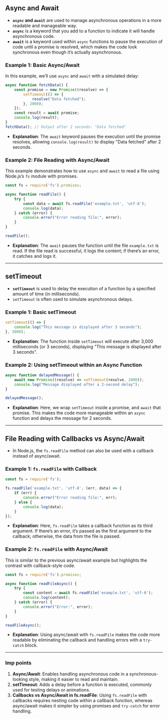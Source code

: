 
## Async and Await

- **`async` and `await`** are used to manage asynchronous operations in a more readable and manageable way.
- **`async`** is a keyword that you add to a function to indicate it will handle asynchronous code.
- **`await`** is a keyword used within `async` functions to pause the execution of code until a promise is resolved, which makes the code look synchronous even though it’s actually asynchronous.

### Example 1: Basic Async/Await

In this example, we’ll use `async` and `await` with a simulated delay:

```javascript
async function fetchData() {
    const promise = new Promise((resolve) => {
        setTimeout(() => {
            resolve("Data fetched");
        }, 2000);
    });
    const result = await promise;
    console.log(result);
}
fetchData(); // Output after 2 seconds: "Data fetched"
```

- **Explanation**: The `await` keyword pauses the execution until the promise resolves, allowing `console.log(result)` to display "Data fetched" after 2 seconds.

### Example 2: File Reading with Async/Await

This example demonstrates how to use `async` and `await` to read a file using Node.js’s `fs` module with promises.

```javascript
const fs = require('fs').promises;

async function readFile() {
    try {
        const data = await fs.readFile('example.txt', 'utf-8');
        console.log(data);
    } catch (error) {
        console.error("Error reading file:", error);
    }
}

readFile();
```

- **Explanation**: The `await` pauses the function until the file `example.txt` is read. If the file read is successful, it logs the content; if there’s an error, it catches and logs it.

---

## setTimeout

- **`setTimeout`** is used to delay the execution of a function by a specified amount of time (in milliseconds).
- `setTimeout` is often used to simulate asynchronous delays.

### Example 1: Basic setTimeout

```javascript
setTimeout(() => {
    console.log("This message is displayed after 3 seconds");
}, 3000);
```

- **Explanation**: The function inside `setTimeout` will execute after 3,000 milliseconds (or 3 seconds), displaying "This message is displayed after 3 seconds".

### Example 2: Using setTimeout within an Async Function

```javascript
async function delayedMessage() {
    await new Promise((resolve) => setTimeout(resolve, 2000));
    console.log("Message displayed after a 2-second delay");
}

delayedMessage();
```

- **Explanation**: Here, we wrap `setTimeout` inside a promise, and `await` that promise. This makes the code more manageable within an `async` function and delays the message for 2 seconds.

---

## File Reading with Callbacks vs Async/Await

- In Node.js, the `fs.readFile` method can also be used with a callback instead of async/await.

### Example 1: `fs.readFile` with Callback

```javascript
const fs = require('fs');

fs.readFile('example.txt', 'utf-8', (err, data) => {
    if (err) {
        console.error("Error reading file:", err);
    } else {
        console.log(data);
    }
});
```

- **Explanation**: Here, `fs.readFile` takes a callback function as its third argument. If there’s an error, it’s passed as the first argument to the callback; otherwise, the data from the file is passed.

### Example 2: `fs.readFile` with Async/Await

This is similar to the previous async/await example but highlights the contrast with callback-style code.

```javascript
const fs = require('fs').promises;

async function readFileAsync() {
    try {
        const content = await fs.readFile('example.txt', 'utf-8');
        console.log(content);
    } catch (error) {
        console.error("Error:", error);
    }
}

readFileAsync();
```

- **Explanation**: Using async/await with `fs.readFile` makes the code more readable by eliminating the callback and handling errors with a `try-catch` block.

---

 ### **Imp points**

1. **Async/Await**: Enables handling asynchronous code in a synchronous-looking style, making it easier to read and maintain.
2. **setTimeout**: Adds a delay before a function is executed, commonly used for testing delays or animations.
3. **Callbacks vs Async/Await in fs.readFile**: Using `fs.readFile` with callbacks requires nesting code within a callback function, whereas async/await makes it simpler by using promises and `try-catch` for error handling.
